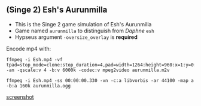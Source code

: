 ## (Singe 2) Esh's Aurunmilla

* This is the Singe 2 game simulation of Esh's Aurunmilla
* Game named `aurunmilla` to distinguish from _Daphne_ `esh`
* Hypseus argument `-oversize_overlay` is **required**

Encode mp4 with:

    ffmpeg -i Esh.mp4 -vf tpad=stop_mode=clone:stop_duration=4,pad=width=1264:height=960:x=1:y=0:color=black -an -qscale:v 4 -b:v 6000k -codec:v mpeg2video aurunmilla.m2v

    ffmpeg -i Esh.mp4 -ss 00:00:00.330 -vn -c:a libvorbis -ar 44100 -map a -b:a 160k aurunmilla.ogg


[screenshot](aurunmilla.png)

